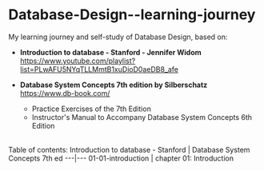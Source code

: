 # Database-Design--learning-journey
My learning journey and self-study of Database Design, based on:

- **Introduction to database - Stanford - Jennifer Widom**\
  https://www.youtube.com/playlist?list=PLwAFU5NYqTLLMmtB1xuDioD0aeDB8_afe
- **Database System Concepts 7th edition by Silberschatz**\
  https://www.db-book.com/
  
  - Practice Exercises of the 7th Edition
  - Instructor's Manual to Accompany Database System Concepts 6th Edition

\
Table of contents:
Introduction to database - Stanford | Database System Concepts 7th ed
---|---
01-01-introduction | chapter 01: Introduction
